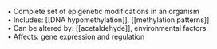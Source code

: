 • Complete set of epigenetic modifications in an organism  
• Includes: [[DNA hypomethylation]], [[methylation patterns]]  
• Can be altered by: [[acetaldehyde]], environmental factors  
• Affects: gene expression and regulation
